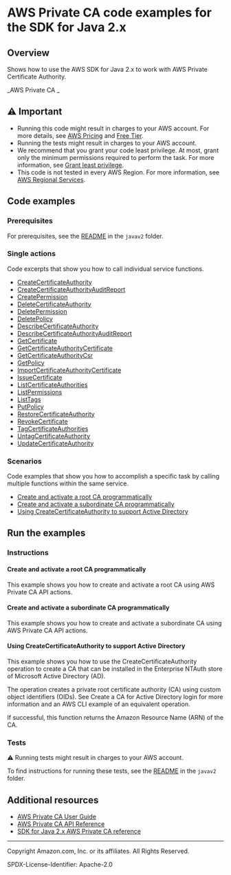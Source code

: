 # AWS Private CA code examples for the SDK for Java 2.x

## Overview

Shows how to use the AWS SDK for Java 2.x to work with AWS Private Certificate Authority.

<!--custom.overview.start-->
<!--custom.overview.end-->

_AWS Private CA _

## ⚠ Important

* Running this code might result in charges to your AWS account. For more details, see [AWS Pricing](https://aws.amazon.com/pricing/) and [Free Tier](https://aws.amazon.com/free/).
* Running the tests might result in charges to your AWS account.
* We recommend that you grant your code least privilege. At most, grant only the minimum permissions required to perform the task. For more information, see [Grant least privilege](https://docs.aws.amazon.com/IAM/latest/UserGuide/best-practices.html#grant-least-privilege).
* This code is not tested in every AWS Region. For more information, see [AWS Regional Services](https://aws.amazon.com/about-aws/global-infrastructure/regional-product-services).

<!--custom.important.start-->
<!--custom.important.end-->

## Code examples

### Prerequisites

For prerequisites, see the [README](../../README.md#Prerequisites) in the `javav2` folder.


<!--custom.prerequisites.start-->
<!--custom.prerequisites.end-->

### Single actions

Code excerpts that show you how to call individual service functions.

- [CreateCertificateAuthority](src/main/java/com/example/acmpca/CreateCertificateAuthority.java#L22)
- [CreateCertificateAuthorityAuditReport](src/main/java/com/example/acmpca/CreateCertificateAuthorityAuditReport.java#L12)
- [CreatePermission](src/main/java/com/example/acmpca/CreatePermission.java#L14)
- [DeleteCertificateAuthority](src/main/java/com/example/acmpca/DeleteCertificateAuthority.java#L11)
- [DeletePermission](src/main/java/com/example/acmpca/DeletePermission.java#L11)
- [DeletePolicy](src/main/java/com/example/acmpca/DeletePolicy.java#L11)
- [DescribeCertificateAuthority](src/main/java/com/example/acmpca/DescribeCertificateAuthority.java#L13)
- [DescribeCertificateAuthorityAuditReport](src/main/java/com/example/acmpca/DescribeCertificateAuthorityAuditReport.java#L14)
- [GetCertificate](src/main/java/com/example/acmpca/GetCertificate.java#L13)
- [GetCertificateAuthorityCertificate](src/main/java/com/example/acmpca/GetCertificateAuthorityCertificate.java#L12)
- [GetCertificateAuthorityCsr](src/main/java/com/example/acmpca/GetCertificateAuthorityCsr.java#L13)
- [GetPolicy](src/main/java/com/example/acmpca/GetPolicy.java#L12)
- [ImportCertificateAuthorityCertificate](src/main/java/com/example/acmpca/ImportCertificateAuthorityCertificate.java#L16)
- [IssueCertificate](src/main/java/com/example/acmpca/IssueCertificate.java#L19)
- [ListCertificateAuthorities](src/main/java/com/example/acmpca/ListCertificateAuthorities.java#L13)
- [ListPermissions](src/main/java/com/example/acmpca/ListPermissions.java#L13)
- [ListTags](src/main/java/com/example/acmpca/ListTags.java#L12)
- [PutPolicy](src/main/java/com/example/acmpca/PutPolicy.java#L13)
- [RestoreCertificateAuthority](src/main/java/com/example/acmpca/RestoreCertificateAuthority.java#L11)
- [RevokeCertificate](src/main/java/com/example/acmpca/RevokeCertificate.java#L13)
- [TagCertificateAuthorities](src/main/java/com/example/acmpca/TagCertificateAuthorities.java#L14)
- [UntagCertificateAuthority](src/main/java/com/example/acmpca/UntagCertificateAuthority.java#L14)
- [UpdateCertificateAuthority](src/main/java/com/example/acmpca/UpdateCertificateAuthority.java#L14)

### Scenarios

Code examples that show you how to accomplish a specific task by calling multiple
functions within the same service.

- [Create and activate a root CA programmatically](src/main/java/com/example/acmpca/scenarios/RootCAActivation.java)
- [Create and activate a subordinate CA programmatically](src/main/java/com/example/acmpca/scenarios/SubordinateCAActivation.java)
- [Using CreateCertificateAuthority to support Active Directory](src/main/java/com/example/acmpca/scenarios/CreatePrivateCertificateAuthorityAD.java)


<!--custom.examples.start-->
<!--custom.examples.end-->

## Run the examples

### Instructions


<!--custom.instructions.start-->
<!--custom.instructions.end-->



#### Create and activate a root CA programmatically

This example shows you how to create and activate a root CA using AWS Private CA API actions.


<!--custom.scenario_prereqs.acm-pca_RootCAActivation.start-->
<!--custom.scenario_prereqs.acm-pca_RootCAActivation.end-->


<!--custom.scenarios.acm-pca_RootCAActivation.start-->
<!--custom.scenarios.acm-pca_RootCAActivation.end-->

#### Create and activate a subordinate CA programmatically

This example shows you how to create and activate a subordinate CA using AWS Private CA API actions.


<!--custom.scenario_prereqs.acm-pca_SubordinateCAActivation.start-->
<!--custom.scenario_prereqs.acm-pca_SubordinateCAActivation.end-->


<!--custom.scenarios.acm-pca_SubordinateCAActivation.start-->
<!--custom.scenarios.acm-pca_SubordinateCAActivation.end-->

#### Using CreateCertificateAuthority to support Active Directory

This example shows you how to use the CreateCertificateAuthority operation to create a CA that can be installed in the Enterprise NTAuth store of Microsoft Active Directory (AD).

The operation creates a private root certificate authority (CA) using custom object identifiers (OIDs). See <ulink url="https://docs.aws.amazon.com/privateca/latest/userguide/create-CA.html#example_5">Create a CA for Active Directory login</ulink> for more information and an AWS CLI example of an equivalent operation.

If successful, this function returns the Amazon Resource Name (ARN) of the CA. 



<!--custom.scenario_prereqs.acm-pca_CreatePrivateCertificateAuthorityAD.start-->
<!--custom.scenario_prereqs.acm-pca_CreatePrivateCertificateAuthorityAD.end-->


<!--custom.scenarios.acm-pca_CreatePrivateCertificateAuthorityAD.start-->
<!--custom.scenarios.acm-pca_CreatePrivateCertificateAuthorityAD.end-->

### Tests

⚠ Running tests might result in charges to your AWS account.


To find instructions for running these tests, see the [README](../../README.md#Tests)
in the `javav2` folder.



<!--custom.tests.start-->
<!--custom.tests.end-->

## Additional resources

- [AWS Private CA User Guide](https://docs.aws.amazon.com/privateca/latest/userguide/PcaWelcome.html)
- [AWS Private CA API Reference](https://docs.aws.amazon.com/privateca/latest/APIReference/Welcome.html)
- [SDK for Java 2.x AWS Private CA reference](https://sdk.amazonaws.com/java/api/latest/software/amazon/awssdk/services/acm-pca/package-summary.html)

<!--custom.resources.start-->
<!--custom.resources.end-->

---

Copyright Amazon.com, Inc. or its affiliates. All Rights Reserved.

SPDX-License-Identifier: Apache-2.0
